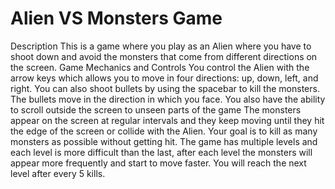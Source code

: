 # Alien VS Monsters Game
Description 
This is a game where you play as an Alien where you have to shoot down and avoid the monsters that come from different directions on the screen.
Game Mechanics and Controls 
You control the Alien with the arrow keys which allows you to move in four directions: up, down, left, and right. You can also shoot bullets by using the spacebar to kill the monsters. The bullets move in the direction in which you face.
You also have the ability to scroll outside the screen to unseen parts of the game 
The monsters appear on the screen at regular intervals and they keep moving  until they hit the edge of the screen or collide with the Alien. Your goal is to kill as many monsters as possible without getting hit.
The game has multiple levels and each level is more difficult than the last, after each level the monsters will appear more frequently and start to move faster.  You will reach the next level after every 5 kills.
